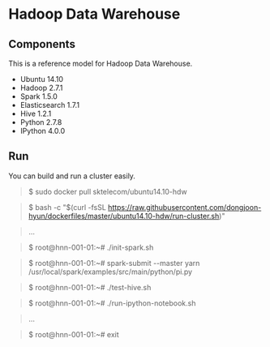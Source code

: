 Hadoop Data Warehouse
====================

Components
----------
This is a reference model for Hadoop Data Warehouse.

* Ubuntu 14.10
* Hadoop 2.7.1
* Spark 1.5.0
* Elasticsearch 1.7.1
* Hive 1.2.1
* Python 2.7.8
* IPython 4.0.0

Run
---
You can build and run a cluster easily.

> $ sudo docker pull sktelecom/ubuntu14.10-hdw

> $ bash -c "$(curl -fsSL https://raw.githubusercontent.com/dongjoon-hyun/dockerfiles/master/ubuntu14.10-hdw/run-cluster.sh)"

> ...

> $ root@hnn-001-01:~# ./init-spark.sh 

> $ root@hnn-001-01:~# spark-submit --master yarn /usr/local/spark/examples/src/main/python/pi.py

> $ root@hnn-001-01:~# ./test-hive.sh 

> $ root@hnn-001-01:~# ./run-ipython-notebook.sh

> ...

> $ root@hnn-001-01:~# exit
